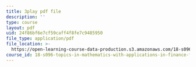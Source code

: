 ```yaml
---
title: 3play pdf file
description: ''
type: course
layout: pdf
uid: 24f86bf6e7cf59caff4f8fe7c9485950
file_type: application/pdf
file_location: >-
  https://open-learning-course-data-production.s3.amazonaws.com/18-s096-topics-in-mathematics-with-applications-in-finance-fall-2013/24f86bf6e7cf59caff4f8fe7c9485950_ro07evEWbCE.pdf
course_id: 18-s096-topics-in-mathematics-with-applications-in-finance-fall-2013
---
```

